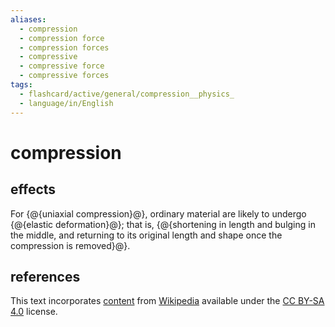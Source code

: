 ```yaml
---
aliases:
  - compression
  - compression force
  - compression forces
  - compressive
  - compressive force
  - compressive forces
tags:
  - flashcard/active/general/compression__physics_
  - language/in/English
---
```


# compression

## effects

For {@{uniaxial compression}@}, ordinary material are likely to undergo {@{elastic deformation}@}; that is, {@{shortening in length and bulging in the middle, and returning to its original length and shape once the compression is removed}@}.

## references

This text incorporates [content](https://en.wikipedia.org/wiki/compression_(physics)) from [Wikipedia](Wikipedia.md) available under the [CC BY-SA 4.0](https://creativecommons.org/licenses/by-sa/4.0/) license.
